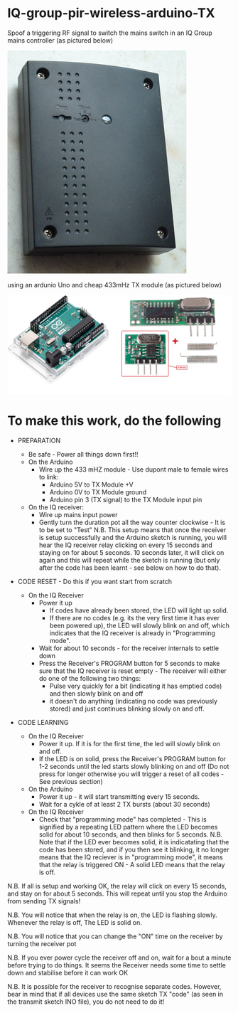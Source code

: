 # IQ-group-pir-wireless-arduino-TX
Spoof a triggering RF signal to switch the mains switch in an IQ Group mains controller (as pictured below)

<img src="images/P1140936.jpg" alt="IQ Group 240V Mains controller"/>

using an ardunio Uno and cheap 433mHz TX module (as pictured below) 

<img src="images/ard.jpg" alt="Ard_tx"/>



# To make this work, do the following 
 - PREPARATION
   - Be safe - Power all things down first!!
   - On the Arduino
     - Wire up the 433 mHZ module - Use dupont male to female wires to link:
       - Arduino 5V  to TX Module +V  
       - Arduino 0V  to TX Module ground  
       - Arduino pin 3 (TX signal) to the TX Module input pin  
   - On the IQ receiver:
     - Wire up mains input power
     - Gently turn the duration pot all the way counter clockwise - It is to be set to "Test"  N.B. This setup means that once the receiver is setup successfully and the Arduino sketch is running, you will hear the IQ receiver relay clicking on every 15 seconds and staying on for about 5 seconds. 10 seconds later, it will click on again and this will repeat while the sketch is running (but only after the code has been learnt - see below on how to do that).  

 - CODE RESET - Do this if you want start from scratch
   - On the IQ Receiver 
     - Power it up
       - If codes have already been stored, the LED will light up solid.
       - If there are no codes (e.g. its the very first time it has ever been powered up), the LED will slowly blink on and off, which indicates that the IQ receiver is already in "Programming mode".
     - Wait for about 10 seconds - for the receiver internals to settle down
     - Press the Receiver's PROGRAM button for 5 seconds to make sure that the IQ receiver is reset empty - The receiver will either do one of the following two things:
       - Pulse very quickly for a bit (indicating it has emptied code) and then slowly blink on and off 
       - it doesn't do anything (indicating no code was previously stored) and just continues blinking slowly on and off. 
                
 - CODE LEARNING
   - On the IQ Receiver 
     - Power it up. If it is for the first time, the led will slowly blink on and off.
     - If the LED is on solid, press the Receiver's PROGRAM button for 1-2 seconds until the led starts slowly blinking on and off (Do not press for longer otherwise you will trigger a reset of all codes - See previous section)
   - On the Arduino
     - Power it up - it will start transmitting every 15 seconds.
     - Wait for a cykle of at least 2 TX bursts (about 30 seconds)
   - On the IQ Receiver
     - Check that "programming mode" has completed - This is signified by a repeating LED pattern where the LED becomes solid for about 10 seconds, and then blinks for 5 seconds.  N.B. Note that if the LED ever becomes solid, it is indicatating that the code has been stored, and if you then see it blinking, it no longer means that the IQ reciever is in "programming mode", it means that the relay is triggered ON - A solid LED means that the relay is off.
       
N.B. If all is setup and working OK, the relay will click on every 15 seconds, and stay on for about 5 seconds. This will repeat until you stop the Arduino from sending TX signals!

N.B. You will notice that when the relay is on, the LED is flashing slowly. Whenever the relay is off, The LED is solid on.

N.B. You will notice that you can change the "ON" time on the receiver by turning the receiver pot 

N.B. If you ever power cycle the receiver off and on, wait for a bout a minute before trying to do things. It seems the Receiver needs some time to settle down and stabilise before it can work OK 

N.B. It is possible for the receiver to recognise separate codes. However, bear in mind that if all devices use the same sketch TX "code" (as seen in the transmit sketch INO file), you do not need to do it!
